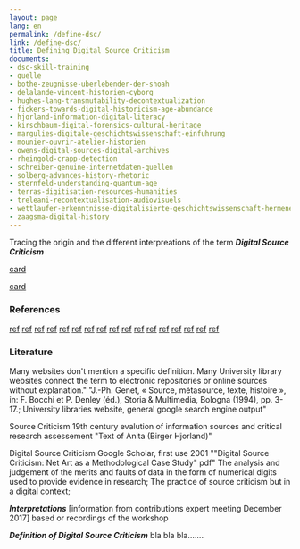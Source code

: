 ```yaml
---
layout: page
lang: en
permalink: /define-dsc/
link: /define-dsc/
title: Defining Digital Source Criticism
documents: 
- dsc-skill-training
- quelle
- bothe-zeugnisse-uberlebender-der-shoah
- delalande-vincent-historien-cyborg
- hughes-lang-transmutability-decontextualization
- fickers-towards-digital-historicism-age-abundance
- hjorland-information-digital-literacy
- kirschbaum-digital-forensics-cultural-heritage
- margulies-digitale-geschichtswissenschaft-einfuhrung
- mounier-ouvrir-atelier-historien
- owens-digital-sources-digital-archives
- rheingold-crapp-detection
- schreiber-genuine-internetdaten-quellen 
- solberg-advances-history-rhetoric
- sternfeld-understanding-quantum-age 
- terras-digitisation-resources-humanities
- treleani-recontextualisation-audiovisuels 
- wettlaufer-erkenntnisse-digitalisierte-geschichtswissenschaft-hermeneutischen
- zaagsma-digital-history
---
```




Tracing the origin and the different interpreations of the term ***Digital Source Criticism*** 

<!-- more -->

[card](dsc-skill-training)

[card](quelle)

### References
[ref](bothe-zeugnisse-uberlebender-der-shoah)
[ref](delalande-vincent-historien-cyborg)
[ref](hughes-lang-transmutability-decontextualization)
[ref](fickers-towards-digital-historicism-age-abundance)
[ref](hjorland-information-digital-literacy)
[ref](kirschbaum-digital-forensics-cultural-heritage)
[ref](margulies-digitale-geschichtswissenschaft-einfuhrung)
[ref](mounier-ouvrir-atelier-historien)
[ref](owens-digital-sources-digital-archives)
[ref](rheingold-crapp-detection)
[ref](schreiber-genuine-internetdaten-quellen) 
[ref](solberg-advances-history-rhetoric)
[ref](sternfeld-understanding-quantum-age) 
[ref](terras-digitisation-resources-humanities)
[ref](treleani-recontextualisation-audiovisuels) 
[ref](wettlaufer-erkenntnisse-digitalisierte-geschichtswissenschaft-hermeneutischen)
[ref](zaagsma-digital-history)

### Literature
Many websites don't mention a specific definition. Many University library websites connect the term to electronic repositories or online sources without explanation."	"J.-Ph. Genet, « Source, métasource, texte, histoire », in: F. Bocchi et P. Denley
(éd.), Storia & Multimedia, Bologna (1994), pp. 3-17.; University libraries website, general google search engine output"

Source Criticism	19th century	evalution of information sources and critical research assessement	"Text of Anita
 (Birger Hjorland)"

Digital Source Criticism	Google Scholar, first use 2001 ""Digital Source Criticism: Net Art as a Methodological Case Study" pdf"	The analysis and judgement of the merits and faults of data in the form of numerical digits used to provide evidence in research; The practice of source criticism but in a digital context; 	


***Interpretations*** [information from contributions expert meeting December 2017]
based or recordings of the workshop 

***Definition of Digital Source Criticism***
bla bla bla.......







